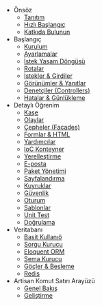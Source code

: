 - Önsöz
    - [Tanıtım](/docs/introduction)
    - [Hızlı Başlangıç](/docs/quick)
    - [Katkıda Bulunun](/docs/contributing)
- Başlangıç
    - [Kurulum](/docs/installation)
    - [Ayarlamalar](/docs/configuration)
    - [İstek Yaşam Döngüsü](/docs/lifecycle)
    - [Rotalar](/docs/routing)
    - [İstekler & Girdiler](/docs/requests)
    - [Görünümler & Yanıtlar](/docs/responses)
    - [Denetçiler (Controllers)](/docs/controllers)
    - [Hatalar & Günlükleme](/docs/errors)
- Detaylı Öğrenim
    - [Kaşe](/docs/cache)
    - [Olaylar](/docs/events)
    - [Çepheler (Facades)](/docs/facades)
    - [Formlar & HTML](/docs/html)
    - [Yardımcılar](/docs/helpers)
    - [IoC Konteyner](/docs/ioc)
    - [Yerelleştirme](/docs/localization)
    - [E-posta](/docs/mail)
    - [Paket Yönetimi](/docs/packages)
    - [Sayfalandırma](/docs/pagination)
    - [Kuyruklar](/docs/queues)
    - [Güvenlik](/docs/security)
    - [Oturum](/docs/session)
    - [Şablonlar](/docs/templates)
    - [Unit Test](/docs/testing)
    - [Doğrulama](/docs/validation)
- Veritabanı
    - [Basit Kullanıö](/docs/database)
    - [Sorgu Kurucu](/docs/queries)
    - [Eloquent ORM](/docs/eloquent)
    - [Şema Kurucu](/docs/schema)
    - [Göçler & Besleme](/docs/migrations)
    - [Redis](/docs/redis)
- Artisan Komut Satırı Arayüzü
    - [Genel Bakış](/docs/artisan)
    - [Geliştirme](/docs/commands)

